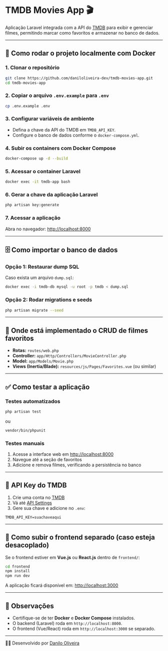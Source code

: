 # TMDB Movies App 🎬

Aplicação Laravel integrada com a API do [TMDB](https://www.themoviedb.org/) para exibir e gerenciar filmes, permitindo marcar como favoritos e armazenar no banco de dados.

---

## 🚀 Como rodar o projeto localmente com Docker

### 1. Clonar o repositório
```bash
git clone https://github.com/daniloliveira-dev/tmdb-movies-app.git
cd tmdb-movies-app
```

### 2. Copiar o arquivo `.env.example` para `.env`
```bash
cp .env.example .env
```

### 3. Configurar variáveis de ambiente
- Defina a chave da API do TMDB em `TMDB_API_KEY`.
- Configure o banco de dados conforme o `docker-compose.yml`.

### 4. Subir os containers com Docker Compose
```bash
docker-compose up -d --build
```

### 5. Acessar o container Laravel
```bash
docker exec -it tmdb-app bash
```

### 6. Gerar a chave da aplicação Laravel
```bash
php artisan key:generate
```

### 7. Acessar a aplicação
Abra no navegador: [http://localhost:8000](http://localhost:8000)

---

## 🗄️ Como importar o banco de dados

### Opção 1: Restaurar dump SQL
Caso exista um arquivo `dump.sql`:
```bash
docker exec -i tmdb-db mysql -u root -p tmdb < dump.sql
```

### Opção 2: Rodar migrations e seeds
```bash
php artisan migrate --seed
```

---

## 📂 Onde está implementado o CRUD de filmes favoritos

- **Rotas:** `routes/web.php`
- **Controller:** `app/Http/Controllers/MovieController.php`
- **Model:** `app/Models/Movie.php`
- **Views (Inertia/Blade):** `resources/js/Pages/Favorites.vue` (ou similar)

---

## ✅ Como testar a aplicação

### Testes automatizados
```bash
php artisan test
```
ou
```bash
vendor/bin/phpunit
```

### Testes manuais
1. Acesse a interface web em [http://localhost:8000](http://localhost:8000)
2. Navegue até a seção de favoritos
3. Adicione e remova filmes, verificando a persistência no banco

---

## 🔑 API Key do TMDB

1. Crie uma conta no [TMDB](https://www.themoviedb.org/)
2. Vá até [API Settings](https://www.themoviedb.org/settings/api)
3. Gere sua chave e adicione no `.env`:
```
TMDB_API_KEY=suachaveaqui
```

---

## 🎨 Como subir o frontend separado (caso esteja desacoplado)

Se o frontend estiver em **Vue.js** ou **React.js** dentro de `frontend/`:

```bash
cd frontend
npm install
npm run dev
```

A aplicação ficará disponível em: [http://localhost:3000](http://localhost:3000)

---

## 📌 Observações
- Certifique-se de ter **Docker** e **Docker Compose** instalados.
- O backend (Laravel) roda em `http://localhost:8000`.
- O frontend (Vue/React) roda em `http://localhost:3000` se separado.

---

👨‍💻 Desenvolvido por [Danilo Oliveira](https://github.com/daniloliveira-dev)
